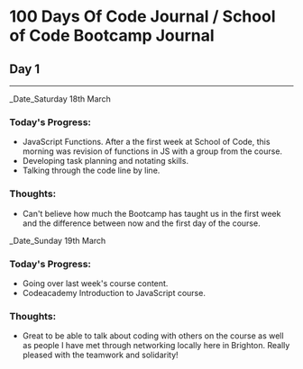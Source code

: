 # 100 Days Of Code Journal / School of Code Bootcamp Journal
## Day 1
---
_Date_Saturday 18th March

### **Today's Progress:**
- JavaScript Functions.  After a the first week at School of Code, this morning was revision of functions in JS with a group from the course.  
- Developing task planning and notating skills.
- Talking through the code line by line.

### **Thoughts:**
- Can't believe how much the Bootcamp has taught us in the first week and the difference between now and the first day of the course.


_Date_Sunday 19th March

### **Today's Progress:**
- Going over last week's course content.  
- Codeacademy Introduction to JavaScript course.

### **Thoughts:**
- Great to be able to talk about coding with others on the course as well as people I have met through networking locally here in Brighton.  Really pleased with the teamwork and solidarity! 
